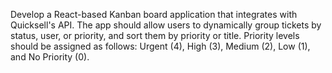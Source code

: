 Develop a React-based Kanban board application that integrates with Quicksell's API. The app should allow users to dynamically group tickets by status, user, or priority, and sort them by priority or title. Priority levels should be assigned as follows: Urgent (4), High (3), Medium (2), Low (1), and No Priority (0).